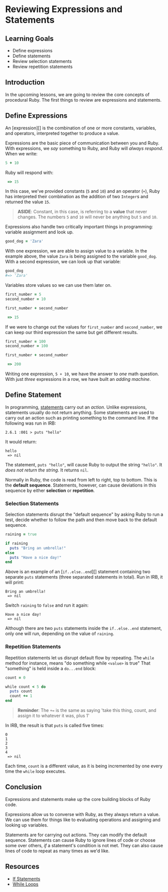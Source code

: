 # Reviewing Expressions and Statements

## Learning Goals

- Define expressions
- Define statements
- Review selection statements
- Review repetition statements

## Introduction

In the upcoming lessons, we are going to review the core concepts of procedural
Ruby. The first things to review are expressions and statements.

## Define Expressions

An [expression][] is the combination of one or more constants, variables, and
operators, interpreted together to produce a value.

Expressions are the basic piece of communication between you and Ruby. With
expressions, we _say_ something to Ruby, and Ruby will _always respond_. When
we write:

```ruby
5 + 10
```

Ruby will respond with:

```ruby
 => 15
```

In this case, we've provided constants (`5` and `10`) and an operator (`+`),
Ruby has interpreted their combination as the addition of two `Integer`s and
returned the value `15`.

> **ASIDE**: Constant, in this case, is referring to a **value** that never
> changes. The numbers `5` and `10` will never be anything but `5` and `10`.

Expressions also handle two critically important things in programming: variable
assignment and look up.

```Ruby
good_dog = 'Zara'
```

With one expression, we are able to assign value to a variable. In the example
above, the value `Zara` is being assigned to the variable `good_dog`. With a
second expression, we can look up that variable:

```ruby
good_dog
#=> 'Zara'
```

Variables store values so we can use them later on.

```Ruby
first_number = 5
second_number = 10

first_number + second_number
```

```ruby
 => 15
```

If we were to change out the values for `first_number` and `second_number`, we
can keep our third expression the same but get different results.

```Ruby
first_number = 100
second_number = 100

first_number + second_number
```

```ruby
 => 200
```

Writing one expression, `5 + 10`, we have the answer to _one_ math question.
With just _three_ expressions in a row, we have built an _adding machine_.

## Define Statement

In programming, [statements][] carry out an _action_. Unlike expressions,
statements usually do not return anything. Some statements are used to carry out
an action such as printing something to the command line. If the following was
run in IRB:

```text
2.6.1 :001 > puts "hello"
```

It would return:

```text
hello
 => nil
```

The statement, `puts "hello"`, will cause Ruby to output the string `"hello"`.
It _does not return the string_. It returns `nil`.

Normally in Ruby, the code is read from left to right, top to bottom. This is
the **default sequence**. Statements, however, can cause deviations in this
sequence by either **selection** or **repetition**.

### Selection Statements

Selection statements disrupt the "default sequence" by asking Ruby to run a
test, decide whether to follow the path and then move back to the default
sequence.

```ruby
raining = true

if raining
  puts "Bring an umbrella!"
else
  puts "Have a nice day!"
end
```

Above is an example of an [`if..else..end`][] statement containing two separate
`puts` statements (three separated statements in total). Run in IRB, it will
print:

```text
Bring an umbrella!
 => nil
```

Switch `raining` to `false` and run it again:

```text
Have a nice day!
 => nil
```

Although there are two `puts` statements inside the `if..else..end` statement,
only one will run, depending on the value of `raining`.

### Repetition Statements

Repetition statements let us disrupt default flow by repeating. The `while`
method for instance, means "do something while `<value>` is true" That
"something" is held inside a `do...end` block:

```ruby
count = 0

while count < 5 do
  puts count
  count += 1
end
```

> **Reminder**: The `+=` is the same as saying 'take this thing, count, and assign it to whatever it was, plus 1'

In IRB, the result is that `puts` is called five times:

```text
0
1
2
3
4
 => nil
```

Each time, `count` is a different value, as it is being incremented by one every
time the `while` loop executes.

## Conclusion

Expressions and statements make up the core building blocks of Ruby code.

Expressions allow us to converse with Ruby, as they always return a value. We
can use them for things like to evaluating operations and assigning and looking
up variables.

Statements are for carrying out actions. They can modify the default sequence.
Statements can cause Ruby to ignore lines of code or choose some over others,
_if_ a statement's condition is not met. They can also cause lines of code to
repeat as many times as we'd like.

## Resources

- [If Statements][if]
- [While Loops][while]

[expressions]: https://en.wikipedia.org/wiki/Expression_(computer_science)
[statements]: https://en.wikipedia.org/wiki/Statement_(computer_science)
[if]: https://ruby-doc.org/core-2.2.0/doc/syntax/control_expressions_rdoc.html#label-if+Expression
[while]: https://ruby-doc.org/core-2.2.0/doc/syntax/control_expressions_rdoc.html#label-while+Loop
